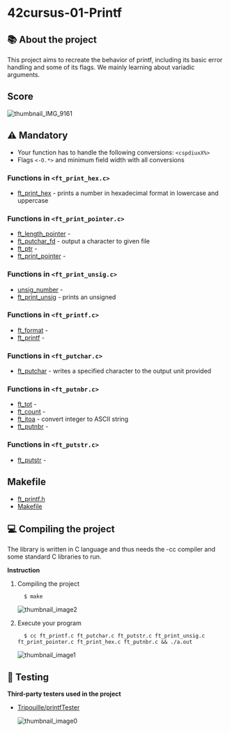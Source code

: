 # 42cursus-01-Printf
## :books: About the project
This project aims to recreate the behavior of printf, including its basic error handling and some of its flags. We mainly learning about variadic arguments.

## Score
  ![thumbnail_IMG_9161](https://user-images.githubusercontent.com/106436743/205688203-a9676c49-daf1-4ace-a23e-432c8af1983f.jpg)

## :warning: Mandatory  
* Your function has to handle the following conversions: `<cspdiuxX%>`
* Flags `<-O.*>` and minimum field width with all conversions

### Functions in `<ft_print_hex.c>`
* [ft_print_hex](https://github.com/JenniferAraujo/42cursus-01-Printf/blob/main/ft_print_hex.c) - prints a number in hexadecimal format in lowercase and uppercase

### Functions in `<ft_print_pointer.c>`
* [ft_length_pointer](https://github.com/JenniferAraujo/42cursus-01-Printf/blob/main/ft_print_hex.c) - 
* [ft_putchar_fd](https://github.com/JenniferAraujo/42cursus-01-Printf/blob/main/ft_print_hex.c) - output a character to given file
* [ft_ptr](https://github.com/JenniferAraujo/42cursus-01-Printf/blob/main/ft_print_hex.c) -
* [ft_print_pointer](https://github.com/JenniferAraujo/42cursus-01-Printf/blob/main/ft_print_hex.c) - 

### Functions in `<ft_print_unsig.c>`
* [unsig_number](https://github.com/JenniferAraujo/42cursus-01-Printf/blob/main/ft_print_unsig.c) - 
* [ft_print_unsig](https://github.com/JenniferAraujo/42cursus-01-Printf/blob/main/ft_print_unsig.c) - prints an unsigned

### Functions in `<ft_printf.c>`
* [ft_format](https://github.com/JenniferAraujo/42cursus-01-Printf/blob/main/ft_printf.c) -
* [ft_printf](https://github.com/JenniferAraujo/42cursus-01-Printf/blob/main/ft_printf.c) -

### Functions in `<ft_putchar.c>`
* [ft_putchar](https://github.com/JenniferAraujo/42cursus-01-Printf/blob/main/ft_putchar.c) - writes a specified character to the output unit provided

### Functions in `<ft_putnbr.c>`
* [ft_tot](https://github.com/JenniferAraujo/42cursus-01-Printf/blob/main/ft_putnbr.c) -
* [ft_count](https://github.com/JenniferAraujo/42cursus-01-Printf/blob/main/ft_putnbr.c) - 
* [ft_itoa](https://github.com/JenniferAraujo/42cursus-01-Printf/blob/main/ft_putnbr.c) - convert integer to ASCII string
* [ft_putnbr](https://github.com/JenniferAraujo/42cursus-01-Printf/blob/main/ft_putnbr.c) - 

### Functions in `<ft_putstr.c>`
* [ft_putstr](https://github.com/JenniferAraujo/42cursus-01-Printf/blob/main/ft_putstr.c) - 

## Makefile 
* [ft_printf.h](https://github.com/JenniferAraujo/42cursus-01-Printf/blob/main/ft_printf.h)
* [Makefile](https://github.com/JenniferAraujo/42cursus-01-Printf/blob/main/Makefile) 

## :computer: Compiling the project
The library is written in C language and thus needs the -cc compiler and some standard C libraries to run.

**Instruction**
1. Compiling the project

         $ make
    ![thumbnail_image2](https://user-images.githubusercontent.com/106436743/205688200-3e0f2615-7cb9-4ad6-a027-4cdbebba4220.jpg)

2. Execute your program

         $ cc ft_printf.c ft_putchar.c ft_putstr.c ft_print_unsig.c ft_print_pointer.c ft_print_hex.c ft_putnbr.c && ./a.out
    ![thumbnail_image1](https://user-images.githubusercontent.com/106436743/205688197-c9881542-d1e0-48c5-b375-0e0b0fef529f.jpg)

## :lady_beetle: Testing 

**Third-party testers used in the project**
* [Tripouille/printfTester](https://github.com/Tripouille/printfTester)

    ![thumbnail_image0](https://user-images.githubusercontent.com/106436743/205688192-4d50d956-17ca-473d-9e46-8984caa2a67b.jpg)









